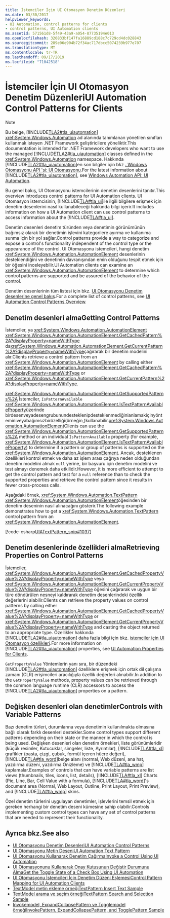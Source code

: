```yaml
---
title: İstemciler İçin UI Otomasyon Denetim Düzenleri
ms.date: 03/30/2017
helpviewer_keywords:
- UI Automation, control patterns for clients
- control patterns, UI Automation clients
ms.assetid: 571561d8-5f49-43a9-a054-87735194e013
ms.openlocfilehash: 320833bf147fa16889cd188c7c729cd4dc028843
ms.sourcegitcommit: 289e06e904b72f34ac717dbcc5074239b977e707
ms.translationtype: MT
ms.contentlocale: tr-TR
ms.lasthandoff: 09/17/2019
ms.locfileid: "71042518"
---
```

# <a name="ui-automation-control-patterns-for-clients"></a><span data-ttu-id="41f42-102">İstemciler İçin UI Otomasyon Denetim Düzenleri</span><span class="sxs-lookup"><span data-stu-id="41f42-102">UI Automation Control Patterns for Clients</span></span>
> [!NOTE]
> <span data-ttu-id="41f42-103">Bu belge, [!INCLUDE[TLA2#tla_uiautomation](../../../includes/tla2sharptla-uiautomation-md.md)] <xref:System.Windows.Automation> ad alanında tanımlanan yönetilen sınıfları kullanmak isteyen .NET Framework geliştiricilere yöneliktir.</span><span class="sxs-lookup"><span data-stu-id="41f42-103">This documentation is intended for .NET Framework developers who want to use the managed [!INCLUDE[TLA2#tla_uiautomation](../../../includes/tla2sharptla-uiautomation-md.md)] classes defined in the <xref:System.Windows.Automation> namespace.</span></span> <span data-ttu-id="41f42-104">Hakkında [!INCLUDE[TLA2#tla_uiautomation](../../../includes/tla2sharptla-uiautomation-md.md)]en son bilgiler için bkz [. Windows Otomasyonu API 'si: UI Otomasyonu](https://go.microsoft.com/fwlink/?LinkID=156746).</span><span class="sxs-lookup"><span data-stu-id="41f42-104">For the latest information about [!INCLUDE[TLA2#tla_uiautomation](../../../includes/tla2sharptla-uiautomation-md.md)], see [Windows Automation API: UI Automation](https://go.microsoft.com/fwlink/?LinkID=156746).</span></span>  
  
 <span data-ttu-id="41f42-105">Bu genel bakış, UI Otomasyonu istemcilerinin denetim desenlerini tanıtır.</span><span class="sxs-lookup"><span data-stu-id="41f42-105">This overview introduces control patterns for UI Automation clients.</span></span> <span data-ttu-id="41f42-106">UI Otomasyon istemcisinin, [!INCLUDE[TLA#tla_ui](../../../includes/tlasharptla-ui-md.md)]ile ilgili bilgilere erişmek için denetim desenlerini nasıl kullanabileceği hakkında bilgi içerir.</span><span class="sxs-lookup"><span data-stu-id="41f42-106">It includes information on how a UI Automation client can use control patterns to access information about the [!INCLUDE[TLA#tla_ui](../../../includes/tlasharptla-ui-md.md)].</span></span>  
  
 <span data-ttu-id="41f42-107">Denetim desenleri denetim türünden veya denetimin görünümünün bağımsız olarak bir denetimin işlevini kategorilere ayırma ve kullanıma sunma için bir yol sağlar.</span><span class="sxs-lookup"><span data-stu-id="41f42-107">Control patterns provide a way to categorize and expose a control's functionality independent of the control type or the appearance of the control.</span></span> <span data-ttu-id="41f42-108">UI Otomasyonu istemcileri, hangi denetim <xref:System.Windows.Automation.AutomationElement> desenlerinin desteklendiğini ve denetimin davranışından emin olduğunu tespit etmek için bir öğesini inceleyebilir.</span><span class="sxs-lookup"><span data-stu-id="41f42-108">UI Automation clients can examine an <xref:System.Windows.Automation.AutomationElement> to determine which control patterns are supported and be assured of the behavior of the control.</span></span>  
  
 <span data-ttu-id="41f42-109">Denetim desenlerinin tüm listesi için bkz. [UI Otomasyonu Denetim desenlerine genel bakış](ui-automation-control-patterns-overview.md).</span><span class="sxs-lookup"><span data-stu-id="41f42-109">For a complete list of control patterns, see [UI Automation Control Patterns Overview](ui-automation-control-patterns-overview.md).</span></span>  
  
<a name="uiautomation_getting_control_patterns"></a>   
## <a name="getting-control-patterns"></a><span data-ttu-id="41f42-110">Denetim desenleri alma</span><span class="sxs-lookup"><span data-stu-id="41f42-110">Getting Control Patterns</span></span>  
 <span data-ttu-id="41f42-111">İstemciler, ya <xref:System.Windows.Automation.AutomationElement> <xref:System.Windows.Automation.AutomationElement.GetCachedPattern%2A?displayProperty=nameWithType> da<xref:System.Windows.Automation.AutomationElement.GetCurrentPattern%2A?displayProperty=nameWithType>çağırarak bir denetim modelini alır.</span><span class="sxs-lookup"><span data-stu-id="41f42-111">Clients retrieve a control pattern from an <xref:System.Windows.Automation.AutomationElement> by calling either <xref:System.Windows.Automation.AutomationElement.GetCachedPattern%2A?displayProperty=nameWithType> or <xref:System.Windows.Automation.AutomationElement.GetCurrentPattern%2A?displayProperty=nameWithType>.</span></span>  
  
 <span data-ttu-id="41f42-112"><xref:System.Windows.Automation.AutomationElement.GetSupportedPatterns%2A> İstemciler, `IsPatternAvailable` <xref:System.Windows.Automation.AutomationElement.IsTextPatternAvailableProperty>üzerinde birdesenveyadesengrubunundesteklenipdesteklenmediğinianlamakiçinyönteminiveyabağımsızbirözelliği(örneğin,)kullanabilir.<xref:System.Windows.Automation.AutomationElement></span><span class="sxs-lookup"><span data-stu-id="41f42-112">Clients can use the <xref:System.Windows.Automation.AutomationElement.GetSupportedPatterns%2A> method or an individual `IsPatternAvailable` property (for example, <xref:System.Windows.Automation.AutomationElement.IsTextPatternAvailableProperty>) to determine if a pattern or group of patterns is supported on the <xref:System.Windows.Automation.AutomationElement>.</span></span> <span data-ttu-id="41f42-113">Ancak, desteklenen özellikleri kontrol etmek ve daha az işlem arası çağrıya neden olduğundan denetim modelini almak `null` yerine, bir başvuru için denetim modelini ve test almayı denemek daha etkilidir.</span><span class="sxs-lookup"><span data-stu-id="41f42-113">However, it is more efficient to attempt to get the control pattern and test for a `null` reference than to check the supported properties and retrieve the control pattern since it results in fewer cross-process calls.</span></span>  
  
 <span data-ttu-id="41f42-114">Aşağıdaki örnek, <xref:System.Windows.Automation.TextPattern> <xref:System.Windows.Automation.AutomationElement>öğesinden bir denetim deseninin nasıl alınacağını gösterir.</span><span class="sxs-lookup"><span data-stu-id="41f42-114">The following example demonstrates how to get a <xref:System.Windows.Automation.TextPattern> control pattern from an <xref:System.Windows.Automation.AutomationElement>.</span></span>  
  
 [!code-csharp[UIATextPattern_snip#1037](../../../samples/snippets/csharp/VS_Snippets_Wpf/UIATextPattern_snip/CSharp/SearchWindow.cs#1037)]  
  
<a name="uiautomation_properties_on_control_patterns"></a>   
## <a name="retrieving-properties-on-control-patterns"></a><span data-ttu-id="41f42-115">Denetim desenlerinde özellikleri alma</span><span class="sxs-lookup"><span data-stu-id="41f42-115">Retrieving Properties on Control Patterns</span></span>  
 <span data-ttu-id="41f42-116">İstemciler, <xref:System.Windows.Automation.AutomationElement.GetCachedPropertyValue%2A?displayProperty=nameWithType> veya <xref:System.Windows.Automation.AutomationElement.GetCurrentPropertyValue%2A?displayProperty=nameWithType> öğesini çağırarak ve uygun bir türe döndürülen nesneyi kaldırarak denetim desenlerindeki özellik değerlerini alabilir.</span><span class="sxs-lookup"><span data-stu-id="41f42-116">Clients can retrieve the property values on control patterns by calling either <xref:System.Windows.Automation.AutomationElement.GetCachedPropertyValue%2A?displayProperty=nameWithType> or <xref:System.Windows.Automation.AutomationElement.GetCurrentPropertyValue%2A?displayProperty=nameWithType> and casting the object returned to an appropriate type.</span></span> <span data-ttu-id="41f42-117">Özellikler hakkında [!INCLUDE[TLA2#tla_uiautomation](../../../includes/tla2sharptla-uiautomation-md.md)] daha fazla bilgi için bkz. [istemciler için UI Otomasyon özellikleri](ui-automation-properties-for-clients.md).</span><span class="sxs-lookup"><span data-stu-id="41f42-117">For more information on [!INCLUDE[TLA2#tla_uiautomation](../../../includes/tla2sharptla-uiautomation-md.md)] properties, see [UI Automation Properties for Clients](ui-automation-properties-for-clients.md).</span></span>  
  
 <span data-ttu-id="41f42-118">`GetPropertyValue` Yöntemlerin yanı sıra, bir düzendeki [!INCLUDE[TLA2#tla_uiautomation](../../../includes/tla2sharptla-uiautomation-md.md)] özelliklere erişmek için ortak dil çalışma zamanı (CLR) erişimcileri aracılığıyla özellik değerleri alınabilir.</span><span class="sxs-lookup"><span data-stu-id="41f42-118">In addition to the `GetPropertyValue` methods, property values can be retrieved through the common language runtime (CLR) accessors to access the [!INCLUDE[TLA2#tla_uiautomation](../../../includes/tla2sharptla-uiautomation-md.md)] properties on a pattern.</span></span>  
  
<a name="uiautomation_with_variable_patterns"></a>   
## <a name="controls-with-variable-patterns"></a><span data-ttu-id="41f42-119">Değişken desenleri olan denetimler</span><span class="sxs-lookup"><span data-stu-id="41f42-119">Controls with Variable Patterns</span></span>  
 <span data-ttu-id="41f42-120">Bazı denetim türleri, durumlarına veya denetimin kullanılmakta olmasına bağlı olarak farklı desenleri destekler.</span><span class="sxs-lookup"><span data-stu-id="41f42-120">Some control types support different patterns depending on their state or the manner in which the control is being used.</span></span> <span data-ttu-id="41f42-121">Değişken desenleri olan denetim örnekleri, liste görünümleridir (küçük resimler, Kutucuklar, simgeler, liste, Ayrıntılar), [!INCLUDE[TLA#tla_xl](../../../includes/tlasharptla-xl-md.md)] grafikler (pasta, çizgi, çubuk, formül içeren hücre değeri), [!INCLUDE[TLA#tla_word](../../../includes/tlasharptla-word-md.md)]belge alanı (normal, Web düzeni, ana hat, yazdırma düzeni, yazdırma Önizleme) ve [!INCLUDE[TLA#tla_wmp](../../../includes/tlasharptla-wmp-md.md)] kaplamalar.</span><span class="sxs-lookup"><span data-stu-id="41f42-121">Examples of controls that can have variable patterns are list views (thumbnails, tiles, icons, list, details), [!INCLUDE[TLA#tla_xl](../../../includes/tlasharptla-xl-md.md)] Charts (Pie, Line, Bar, Cell Value with a formula), [!INCLUDE[TLA#tla_word](../../../includes/tlasharptla-word-md.md)]'s document area (Normal, Web Layout, Outline, Print Layout, Print Preview), and [!INCLUDE[TLA#tla_wmp](../../../includes/tlasharptla-wmp-md.md)] skins.</span></span>  
  
 <span data-ttu-id="41f42-122">Özel denetim türlerini uygulayan denetimler, işlevlerini temsil etmek için gereken herhangi bir denetim deseni kümesine sahip olabilir.</span><span class="sxs-lookup"><span data-stu-id="41f42-122">Controls implementing custom control types can have any set of control patterns that are needed to represent their functionality.</span></span>  
  
## <a name="see-also"></a><span data-ttu-id="41f42-123">Ayrıca bkz.</span><span class="sxs-lookup"><span data-stu-id="41f42-123">See also</span></span>

- [<span data-ttu-id="41f42-124">UI Otomasyonu Denetim Desenleri</span><span class="sxs-lookup"><span data-stu-id="41f42-124">UI Automation Control Patterns</span></span>](ui-automation-control-patterns.md)
- [<span data-ttu-id="41f42-125">UI Otomasyonu Metin Deseni</span><span class="sxs-lookup"><span data-stu-id="41f42-125">UI Automation Text Pattern</span></span>](ui-automation-text-pattern.md)
- [<span data-ttu-id="41f42-126">UI Otomasyonu Kullanarak Denetim Çağırma</span><span class="sxs-lookup"><span data-stu-id="41f42-126">Invoke a Control Using UI Automation</span></span>](invoke-a-control-using-ui-automation.md)
- [<span data-ttu-id="41f42-127">UI Otomasyonunu Kullanarak Onay Kutusunun Değiştir Durumunu Alma</span><span class="sxs-lookup"><span data-stu-id="41f42-127">Get the Toggle State of a Check Box Using UI Automation</span></span>](get-the-toggle-state-of-a-check-box-using-ui-automation.md)
- [<span data-ttu-id="41f42-128">UI Otomasyonu İstemcileri İçin Denetim Düzeni Eşlemesi</span><span class="sxs-lookup"><span data-stu-id="41f42-128">Control Pattern Mapping for UI Automation Clients</span></span>](control-pattern-mapping-for-ui-automation-clients.md)
- [<span data-ttu-id="41f42-129">TextModel metin ekleme örneği</span><span class="sxs-lookup"><span data-stu-id="41f42-129">TextPattern Insert Text Sample</span></span>](https://github.com/Microsoft/WPF-Samples/tree/master/Accessibility/InsertText)
- [<span data-ttu-id="41f42-130">TextModel arama ve seçim örneği</span><span class="sxs-lookup"><span data-stu-id="41f42-130">TextPattern Search and Selection Sample</span></span>](https://github.com/Microsoft/WPF-Samples/tree/master/Accessibility/FindText)
- [<span data-ttu-id="41f42-131">Invokemodel, ExpandCollapsePattern ve Togglemodel örneği</span><span class="sxs-lookup"><span data-stu-id="41f42-131">InvokePattern, ExpandCollapsePattern, and TogglePattern Sample</span></span>](https://github.com/Microsoft/WPF-Samples/tree/master/Accessibility/InvokePattern)
